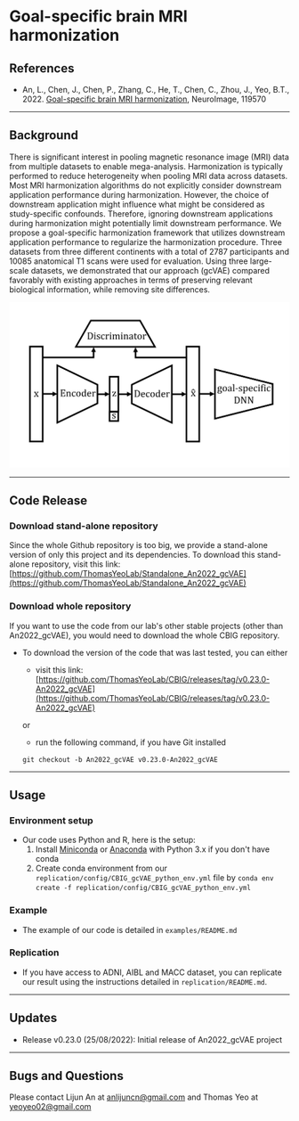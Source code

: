 
# Goal-specific brain MRI harmonization

## References

+ An, L., Chen, J., Chen, P., Zhang, C., He, T., Chen, C., Zhou, J., Yeo, B.T., 2022. [Goal-specific brain MRI harmonization](https://doi.org/10.1016/j.neuroimage.2022.119570), NeuroImage, 119570

----

## Background


There is significant interest in pooling magnetic resonance image (MRI) data from multiple datasets to enable mega-analysis. Harmonization is typically performed to reduce heterogeneity when pooling MRI data across datasets. Most MRI harmonization algorithms do not explicitly consider downstream application performance during harmonization. However, the choice of downstream application might influence what might be considered as study-specific confounds. Therefore, ignoring downstream applications during harmonization might potentially limit downstream performance. We propose a goal-specific harmonization framework that utilizes downstream application performance to regularize the harmonization procedure. Three datasets from three different continents with a total of 2787 participants and 10085 anatomical T1 scans were used for evaluation. Using three large-scale datasets, we demonstrated that our approach (gcVAE) compared favorably with existing approaches in terms of preserving relevant biological information, while removing site differences.

![main_figures_from_paper](readme_figures/gcVAE.jpg)

----

## Code Release

### Download stand-alone repository
Since the whole Github repository is too big, we provide a stand-alone version of only this project and its dependencies. To download this stand-alone repository, visit this link: [https://github.com/ThomasYeoLab/Standalone_An2022_gcVAE](https://github.com/ThomasYeoLab/Standalone_An2022_gcVAE)

### Download whole repository
If you want to use the code from our lab's other stable projects (other than An2022_gcVAE), you would need to download the whole CBIG repository.

- To download the version of the code that was last tested, you can either

    - visit this link:
    [https://github.com/ThomasYeoLab/CBIG/releases/tag/v0.23.0-An2022_gcVAE](https://github.com/ThomasYeoLab/CBIG/releases/tag/v0.23.0-An2022_gcVAE)

    or

    - run the following command, if you have Git installed
 
    ```
    git checkout -b An2022_gcVAE v0.23.0-An2022_gcVAE
    ```
----

## Usage

### Environment setup
- Our code uses Python and R, here is the setup:
    1. Install [Miniconda](https://docs.conda.io/en/latest/miniconda.html) or [Anaconda](https://www.anaconda.com/distribution/#download-section) with Python 3.x if you don't have conda
    2. Create conda environment from our `replication/config/CBIG_gcVAE_python_env.yml` file by `conda env create -f replication/config/CBIG_gcVAE_python_env.yml`

### Example
- The example of our code is detailed in `examples/README.md`

### Replication
- If you have access to ADNI, AIBL and MACC dataset, you can replicate our result using the instructions detailed in `replication/README.md`.


----

## Updates

- Release v0.23.0 (25/08/2022): Initial release of An2022_gcVAE project

----


## Bugs and Questions

Please contact Lijun An at anlijuncn@gmail.com and Thomas Yeo at yeoyeo02@gmail.com
